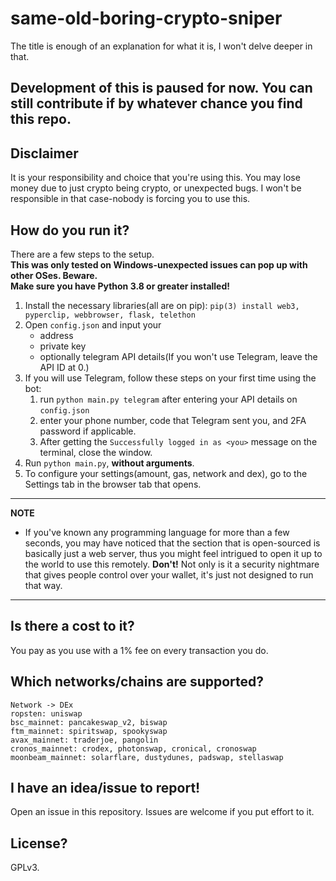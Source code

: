 
# same-old-boring-crypto-sniper
The title is enough of an explanation for what it is, I won't delve deeper in that.

## Development of this is paused for now. You can still contribute if by whatever chance you find this repo.

## Disclaimer
It is your responsibility and choice that you're using this. You may lose money due to just crypto being crypto, or unexpected bugs. I won't be responsible in that case-nobody is forcing you to use this.  

## How do you run it?
There are a few steps to the setup.  
**This was only tested on Windows-unexpected issues can pop up with other OSes. Beware.**  
**Make sure you have Python 3.8 or greater installed!**
1. Install the necessary libraries(all are on pip): ```pip(3) install web3, pyperclip, webbrowser, flask, telethon```
2. Open `config.json` and input your
    * address
    * private key
    * optionally telegram API details(If you won't use Telegram, leave the API ID at 0.)
3. If you will use Telegram, follow these steps on your first time using the bot:
    1. run `python main.py telegram` after entering your API details on `config.json`
    2. enter your phone number, code that Telegram sent you, and 2FA password if applicable.
    3. After getting the `Successfully logged in as <you>` message on the terminal, close the window.
4. Run `python main.py`, **without arguments**.
5. To configure your settings(amount, gas, network and dex), go to the Settings tab in the browser tab that opens.
---
**NOTE**
* If you've known any programming language for more than a few seconds, 
you may have noticed that the section that is open-sourced is 
basically just a web server, thus you might
feel intrigued to open it up to the world to use this remotely.
**Don't!** Not only is it a security nightmare that gives people control over
your wallet, it's just not designed to run that way.

---

## Is there a cost to it?
You pay as you use with a 1% fee on every transaction you do.

## Which networks/chains are supported?
```
Network -> DEx
ropsten: uniswap
bsc_mainnet: pancakeswap_v2, biswap
ftm_mainnet: spiritswap, spookyswap
avax_mainnet: traderjoe, pangolin
cronos_mainnet: crodex, photonswap, cronical, cronoswap
moonbeam_mainnet: solarflare, dustydunes, padswap, stellaswap
```

## I have an idea/issue to report!
Open an issue in this repository. Issues are welcome if you put effort to it.

## License?
GPLv3.
